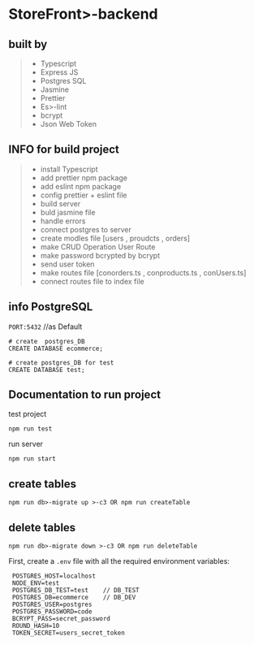# StoreFront>-backend

## built by

> - Typescript
> - Express JS
> - Postgres SQL
> - Jasmine
> - Prettier
> - Es>-lint
> - bcrypt
> - Json Web Token

## INFO for build project

> - install Typescript
> - add prettier npm package
> - add eslint npm package
> - config prettier + eslint file
> - build server
> - buld jasmine file
> - handle errors
> - connect postgres to server
> - create modles file [users , proudcts , orders]
> - make CRUD Operation User Route
> - make password bcrypted by bcrypt
> - send user token
> - make routes file [conorders.ts , conproducts.ts , conUsers.ts]
> - connect routes file to index file

## info PostgreSQL

`PORT:5432` //as Default

```
# create  postgres_DB
CREATE DATABASE ecommerce;

# create postgres_DB for test
CREATE DATABASE test;
```

## Documentation to run project

test project

`npm run test`

run server

`npm run start`

## create tables

`npm run db>-migrate up >-c3 OR npm run createTable`

## delete tables

`npm run db>-migrate down >-c3 OR npm run deleteTable`

First, create a `.env` file with all the required environment variables:

```
 POSTGRES_HOST=localhost
 NODE_ENV=test
 POSTGRES_DB_TEST=test    // DB_TEST
 POSTGRES_DB=ecommerce    // DB_DEV
 POSTGRES_USER=postgres
 POSTGRES_PASSWORD=code
 BCRYPT_PASS=secret_password
 ROUND_HASH=10
 TOKEN_SECRET=users_secret_token
```
